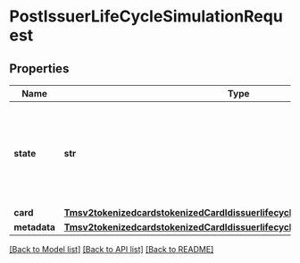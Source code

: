 # PostIssuerLifeCycleSimulationRequest

## Properties
Name | Type | Description | Notes
------------ | ------------- | ------------- | -------------
**state** | **str** | The new state of the Tokenized Card. Possible Values: - ACTIVE - SUSPENDED - DELETED  | [optional] 
**card** | [**Tmsv2tokenizedcardstokenizedCardIdissuerlifecycleeventsimulationsCard**](Tmsv2tokenizedcardstokenizedCardIdissuerlifecycleeventsimulationsCard.md) |  | [optional] 
**metadata** | [**Tmsv2tokenizedcardstokenizedCardIdissuerlifecycleeventsimulationsMetadata**](Tmsv2tokenizedcardstokenizedCardIdissuerlifecycleeventsimulationsMetadata.md) |  | [optional] 

[[Back to Model list]](../README.md#documentation-for-models) [[Back to API list]](../README.md#documentation-for-api-endpoints) [[Back to README]](../README.md)


